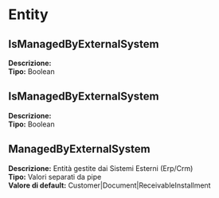 # Entity
IsManagedByExternalSystem 
----
**Descrizione:**  <br>
**Tipo:** Boolean <br>

IsManagedByExternalSystem 
----
**Descrizione:**  <br>
**Tipo:** Boolean <br>

ManagedByExternalSystem 
----
**Descrizione:** Entità gestite dai Sistemi Esterni (Erp/Crm) <br>
**Tipo:** Valori separati da pipe <br>
**Valore di default:** Customer&#124;Document&#124;ReceivableInstallment <br>

